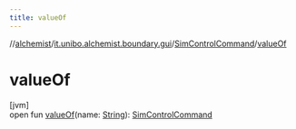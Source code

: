 ```yaml
---
title: valueOf
---
```

//[alchemist](../../../index.html)/[it.unibo.alchemist.boundary.gui](../index.html)/[SimControlCommand](index.html)/[valueOf](value-of.html)



# valueOf



[jvm]\
open fun [valueOf](value-of.html)(name: [String](https://docs.oracle.com/javase/8/docs/api/java/lang/String.html)): [SimControlCommand](index.html)




